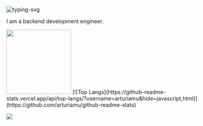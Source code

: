 <img src="https://readme-typing-svg.herokuapp.com?color=28696B&size=15&center=true&lines=Welcome%20to%20Arturiamu%27s%20code%20space!" alt="typing-svg">
   
I am a backend development engineer.

<div align="">
  <img height="170px" src="https://github-readme-stats.vercel.app/api?username=arturiamu"  alt=""/>
   [![Top Langs](https://github-readme-stats.vercel.app/api/top-langs/?username=arturiamu&hide=javascript,html)](https://github.com/arturiamu/github-readme-stats)
</div>

<div align="">
    <img  src="https://github-readme-streak-stats.herokuapp.com/?user=arturiamu"  alt=""/>
</div>

![](https://github-readme-activity-graph.cyclic.app/graph?username=arturiamu&theme=dracula)
